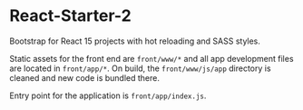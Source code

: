 # React-Starter-2

Bootstrap for React 15 projects with hot reloading and SASS styles.

Static assets for the front end are `front/www/*` and all app development files are located in `front/app/*`.
On build, the `front/www/js/app` directory is cleaned and new code is bundled there. 

Entry point for the application is `front/app/index.js`.

